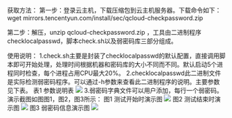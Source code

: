 获取方法：
第一步：登录云主机，下载压缩包到云主机服务器。下载命令如下：
wget mirrors.tencentyun.com/install/sec/qcloud-checkpassword.zip 

第二步：解压，unzip qcloud-checkpassword.zip ，工具由二进制程序checklocalpasswd，脚本check.sh以及弱密码库三部分组成。

使用说明：
1.check.sh主要是封装了checklocalpasswd的默认配置，直接调用脚本即可开始处理，处理时间根据机器和密码库的大小不同而不同。默认启动5个进程同时检查，每个进程占用CPU最大20%。
2.checklocalpasswd此二进制文件是实际检测弱密码程序。可以通过-h参数来查看此二进制程序的说明。主要参数见下表。
表1 参数说明表
![](http://imgcache.tce.fsphere.cn/image/mccdn.qcloud.com/img56c635604f16c.png)
3.弱密码字典文件可以用户添加，每行一个弱密码。
演示截图如图图1，图2，图3所示：
图1 测试开始时演示图
![](http://imgcache.tce.fsphere.cn/image/mccdn.qcloud.com/img56c635765255b.png)
图2 测试结束时演示图
![](http://imgcache.tce.fsphere.cn/image/mccdn.qcloud.com/img56c63594ba228.png)
图3 弱密码信息演示图
![](http://imgcache.tce.fsphere.cn/image/mccdn.qcloud.com/img56c635a806bb0.png)